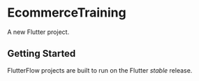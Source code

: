 # EcommerceTraining

A new Flutter project.

## Getting Started

FlutterFlow projects are built to run on the Flutter _stable_ release.
